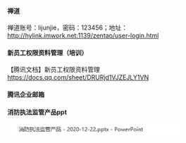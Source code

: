 #### 禅道

禅道账号：lijunjie，密码：123456；地址：http://hylink.imwork.net:1139/zentao/user-login.html



#### 新员工权限资料管理（培训）

【腾讯文档】新员工权限资料管理
https://docs.qq.com/sheet/DRURjd1VJZEJLY1VN



#### 腾讯企业邮箱



#### 消防执法监管产品ppt

![image-20210111145825826](image/210111/image-20210111145825826.png)

